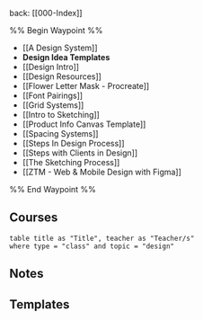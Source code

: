 back: [[000-Index]]

%% Begin Waypoint %%
- [[A Design System]]
- **Design Idea Templates**
- [[Design Intro]]
- [[Design Resources]]
- [[Flower Letter Mask - Procreate]]
- [[Font Pairings]]
- [[Grid Systems]]
- [[Intro to Sketching]]
- [[Product Info Canvas Template]]
- [[Spacing Systems]]
- [[Steps In Design Process]]
- [[Steps with Clients in Design]]
- [[The Sketching Process]]
- [[ZTM - Web & Mobile Design with Figma]]

%% End Waypoint %%


## Courses

```dataview
table title as "Title", teacher as "Teacher/s"
where type = "class" and topic = "design"
```



## Notes


## Templates





